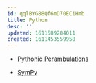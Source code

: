 ```yaml
---
id: qqlBYG88Qf6mD70ECiHmb
title: Python
desc: ''
updated: 1611589284011
created: 1611453559958
---
```


- [Pythonic Perambulations](https://jakevdp.github.io/)

- [SymPy](https://www.sympy.org)

